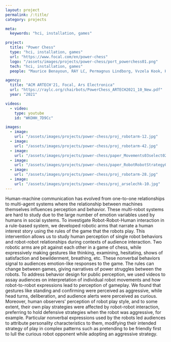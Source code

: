 ```yaml
---
layout: project
permalink: /:title/
category: projects

meta:
  keywords: "hci, installation, games"

project:
  title: "Power Chess"
  type: "hci, installation, games"
  url: "https://www.focal.com/en/power-chess"
  logo: "/assets/images/projects/power-chess/port_powerchess01.png"
  tech: "hci, installation, games"
  people: "Maurice Benayoun, RAY LC, Permagnus Lindborg, Vvzela Kook, Hongshen Xu, Tony Zhang, Sam Chan, Charlie Yip"

agency:
  title: "ACM ARTECH'21, Focal, Ars Electronica"
  url: "https://raylc.org/chairbots/PowerChess_ARTECH2021_10_New.pdf"
  year: "2021"

videos:
  - video:
    type: youtube
    id: "WKOHH_7D9Cc"

images:
  - image:
    url: "/assets/images/projects/power-chess/proj_robotarm-12.jpg"
  - image:
    url: "/assets/images/projects/power-chess/proj_robotarm-42.jpg"
  - image:
    url: "/assets/images/projects/power-chess/paper_Movements03select02.jpg"
  - image:
    url: "/assets/images/projects/power-chess/paper_RobotRobotStrategy01.jpg"
  - image:
    url: "/assets/images/projects/power-chess/proj_robotarm-28.jpg"
  - image:
    url: "/assets/images/projects/power-chess/proj_arselechk-10.jpg"
---
```

<p>Human-machine communication has evolved from one-to-one relationships to multi-agent systems where the relationship between machines themselves influences perception and behavior. These multi-robot systems are hard to study due to the large number of emotion variables used by humans in social systems. To investigate Robot-Robot-Human interaction in a rule-based system, we developed robotic arms that narrate a human interest story using the rules of the game that the robots play. This intervention allows us to study human perception of single robot behaviors and robot-robot relationships during contexts of audience interaction. Two robotic arms are pit against each other in a game of chess, while expressively making gestures like thinking, examining, hesitating, shows of satisfaction and bewilderment, breathing, etc. These nonverbal behaviors signal to audiences emotion-like responses to the game. The rules can change between games, giving narratives of power struggles between the robots. To address behavior design for public perception, we used videos to assay audiences on interpretation of individual robot movements and how robot-to-robot expressions lead to perception of gameplay. We found that gestures like standing and confirming were perceived as aggressive, while head turns, deliberation, and audience alerts were perceived as curious. Moreover, human observers' perception of robot play style, and to some extent, their own play strategies were affected by robot-robot interaction, preferring to hold defensive strategies when the robot was aggressive, for example. Particular nonverbal expressions used by the robots led audiences to attribute personality characteristics to them, modifying their intended strategy of play in complex patterns such as pretending to be friendly first to lull the curious robot opponent while adopting an aggressive strategy.</p>